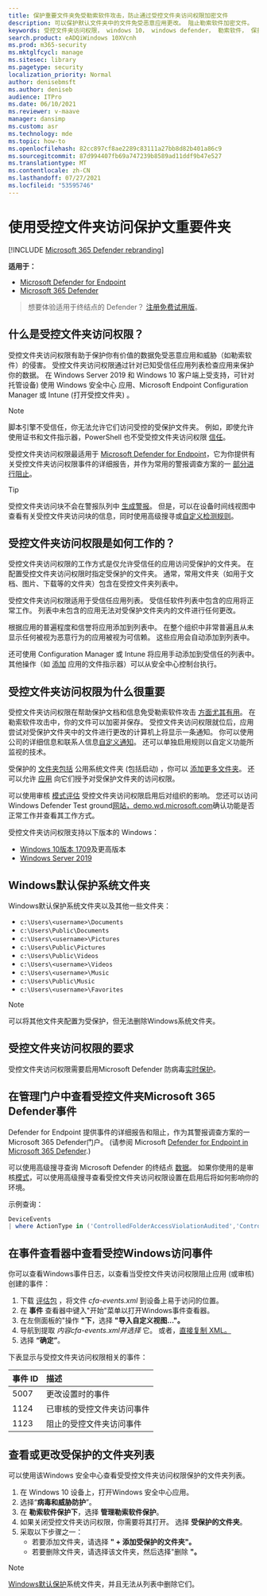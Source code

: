 ```yaml
---
title: 保护重要文件夹免受勒索软件攻击，防止通过受控文件夹访问权限加密文件
description: 可以保护默认文件夹中的文件免受恶意应用更改。 阻止勒索软件加密文件。
keywords: 受控文件夹访问权限， windows 10， windows defender， 勒索软件， 保护， 文件， 文件夹
search.product: eADQiWindows 10XVcnh
ms.prod: m365-security
ms.mktglfcycl: manage
ms.sitesec: library
ms.pagetype: security
localization_priority: Normal
author: denisebmsft
ms.author: deniseb
audience: ITPro
ms.date: 06/10/2021
ms.reviewer: v-maave
manager: dansimp
ms.custom: asr
ms.technology: mde
ms.topic: how-to
ms.openlocfilehash: 82cc897cf8ae2289c83111a27bb8d82b401a86c9
ms.sourcegitcommit: 87d994407fb69a747239b8589ad11ddf9b47e527
ms.translationtype: MT
ms.contentlocale: zh-CN
ms.lasthandoff: 07/27/2021
ms.locfileid: "53595746"
---
```

# <a name="protect-important-folders-with-controlled-folder-access"></a>使用受控文件夹访问保护文重要件夹

[!INCLUDE [Microsoft 365 Defender rebranding](../../includes/microsoft-defender.md)]

**适用于：**
- [Microsoft Defender for Endpoint](https://go.microsoft.com/fwlink/p/?linkid=2154037)
- [Microsoft 365 Defender](https://go.microsoft.com/fwlink/?linkid=2118804)

> 想要体验适用于终结点的 Defender？ [注册免费试用版](https://www.microsoft.com/microsoft-365/windows/microsoft-defender-atp?ocid=docs-wdatp-assignaccess-abovefoldlink)。

## <a name="what-is-controlled-folder-access"></a>什么是受控文件夹访问权限？

受控文件夹访问权限有助于保护你有价值的数据免受恶意应用和威胁（如勒索软件）的侵害。 受控文件夹访问权限通过针对已知受信任应用列表检查应用来保护你的数据。 在 Windows Server 2019 和 Windows 10 客户端上受支持，可针对托管设备) 使用 Windows 安全中心 应用、Microsoft Endpoint Configuration Manager 或 Intune (打开受控文件夹) 。 

> [!NOTE]
> 脚本引擎不受信任，你无法允许它们访问受控的受保护文件夹。  例如，即使允许使用证书和文件指示器，PowerShell 也不受受控文件夹访问权限 [信任](/microsoft-365/security/defender-endpoint/indicator-certificates)。 

受控文件夹访问权限最适用于 [Microsoft Defender for Endpoint](microsoft-defender-endpoint.md)，它为你提供有关受控文件夹访问权限事件的详细报告，并作为常用的警报调查方案的一 [部分进行阻止](investigate-alerts.md)。

> [!TIP]
> 受控文件夹访问块不会在警报队列中 [生成警报](alerts-queue.md)。 但是，可以在设备时间线视图中查看有关受控文件夹访问块的信息[](investigate-machines.md)，同时使用高级搜寻或[](advanced-hunting-overview.md)[自定义检测规则](custom-detection-rules.md)。

## <a name="how-does-controlled-folder-access-work"></a>受控文件夹访问权限是如何工作的？

受控文件夹访问权限的工作方式是仅允许受信任的应用访问受保护的文件夹。 在配置受控文件夹访问权限时指定受保护的文件夹。 通常，常用文件夹（如用于文档、图片、下载等的文件夹）包含在受控文件夹列表中。 

受控文件夹访问权限适用于受信任应用列表。 受信任软件列表中包含的应用将正常工作。 列表中未包含的应用无法对受保护文件夹内的文件进行任何更改。 

根据应用的普遍程度和信誉将应用添加到列表中。 在整个组织中非常普遍且从未显示任何被视为恶意行为的应用被视为可信赖。 这些应用会自动添加到列表中。

还可使用 Configuration Manager 或 Intune 将应用手动添加到受信任的列表中。 其他操作（如 [添加](respond-file-alerts.md#add-indicator-to-block-or-allow-a-file) 应用的文件指示器）可以从安全中心控制台执行。

## <a name="why-controlled-folder-access-is-important"></a>受控文件夹访问权限为什么很重要

受控文件夹访问权限在帮助保护文档和信息免受勒索软件攻击 [方面尤其有用](https://www.microsoft.com/wdsi/threats/ransomware)。 在勒索软件攻击中，你的文件可以加密并保存。 受控文件夹访问权限就位后，应用尝试对受保护文件夹中的文件进行更改的计算机上将显示一条通知。 你可以使用公司的详细信息和联系人信息[自定义通知](customize-attack-surface-reduction.md#customize-the-notification)。 还可以单独启用规则以自定义功能所监视的技术。

受保护的 [文件夹包括](#review-controlled-folder-access-events-in-windows-event-viewer) 公用系统文件夹 (包括启动) ，你可以 [添加更多文件夹](customize-controlled-folders.md#protect-additional-folders)。 还可以允许 [应用](customize-controlled-folders.md#allow-specific-apps-to-make-changes-to-controlled-folders) 向它们授予对受保护文件夹的访问权限。

可以使用审核 [模式评估](audit-windows-defender.md) 受控文件夹访问权限启用后对组织的影响。 您还可以访问 Windows Defender Test ground[网站，demo.wd.microsoft.com](https://demo.wd.microsoft.com?ocid=cx-wddocs-testground)确认功能是否正常工作并查看其工作方式。

受控文件夹访问权限支持以下版本的 Windows：
- [Windows 10版本 1709](/windows/whats-new/whats-new-windows-10-version-1709)及更高版本
- [Windows Server 2019](/windows-server/get-started-19/whats-new-19)

## <a name="windows-system-folders-are-protected-by-default"></a>Windows默认保护系统文件夹

Windows默认保护系统文件夹以及其他一些文件夹： 

- `c:\Users\<username>\Documents`
- `c:\Users\Public\Documents`
- `c:\Users\<username>\Pictures`
- `c:\Users\Public\Pictures`
- `c:\Users\Public\Videos`
- `c:\Users\<username>\Videos`
- `c:\Users\<username>\Music`
- `c:\Users\Public\Music`
- `c:\Users\<username>\Favorites`

> [!NOTE]
> 可以将其他文件夹配置为受保护，但无法删除Windows系统文件夹。

## <a name="requirements-for-controlled-folder-access"></a>受控文件夹访问权限的要求

受控文件夹访问权限需要启用Microsoft Defender 防病毒[实时保护](/windows/security/threat-protection/microsoft-defender-antivirus/configure-real-time-protection-microsoft-defender-antivirus)。

## <a name="review-controlled-folder-access-events-in-the-microsoft-365-defender-portal"></a>在管理门户中查看受控文件夹Microsoft 365 Defender事件

Defender for Endpoint 提供事件的详细报告和阻止，作为其警报[](investigate-alerts.md)调查方案的一Microsoft 365 Defender门户。  (请参阅 Microsoft [Defender for Endpoint in Microsoft 365 Defender](../defender/microsoft-365-security-center-mde.md).) 

可以使用高级搜寻查询 Microsoft Defender 的终结点 [数据](/microsoft-365/security/defender-endpoint/advanced-hunting-windows-defender-advanced-threat-protection)。 如果你使用的是审核[模式](audit-windows-defender.md)，可以使用高级搜寻查看受控文件夹[](advanced-hunting-overview.md)访问权限设置在启用后将如何影响你的环境。

示例查询：

```PowerShell
DeviceEvents
| where ActionType in ('ControlledFolderAccessViolationAudited','ControlledFolderAccessViolationBlocked')
```

## <a name="review-controlled-folder-access-events-in-windows-event-viewer"></a>在事件查看器中查看受控Windows访问事件

你可以查看Windows事件日志，以查看当受控文件夹访问权限阻止应用 (或审核) 创建的事件：

1. 下载 [评估包](https://aka.ms/mp7z2w) ，将文件 *cfa-events.xml* 到设备上易于访问的位置。
2. 在 **事件** 查看器中键入"开始"菜单以打开Windows事件查看器。
3. 在左侧面板的"操作 **"下**，选择 **"导入自定义视图..."。**
4. 导航到提取 *内容cfa-events.xml并选择* 它。 或者，[直接复制 XML。](event-views.md)
5. 选择 **“确定”**。

下表显示与受控文件夹访问权限相关的事件：

|事件 ID | 描述 |
|:---|:---|
|5007 | 更改设置时的事件 |
|1124 | 已审核的受控文件夹访问事件 | 
|1123 | 阻止的受控文件夹访问事件 |

## <a name="view-or-change-the-list-of-protected-folders"></a>查看或更改受保护的文件夹列表

可以使用该Windows 安全中心查看受受控文件夹访问权限保护的文件夹列表。 

1. 在 Windows 10 设备上，打开Windows 安全中心应用。
2. 选择“**病毒和威胁防护**”。
3. 在 **勒索软件保护下**，选择 **管理勒索软件保护**。
4. 如果关闭受控文件夹访问权限，你需要将其打开。 选择 **受保护的文件夹**。
5. 采取以下步骤之一：
   - 若要添加文件夹，请选择 **" + 添加受保护的文件夹"。**
   - 若要删除文件夹，请选择该文件夹，然后选择"删除 **"。** 

> [!NOTE]
> [Windows默认保护](#windows-system-folders-are-protected-by-default)系统文件夹，并且无法从列表中删除它们。



